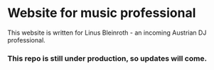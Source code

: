 # Website for music professional

This website is written for Linus Bleinroth - an incoming Austrian DJ professional.


### This repo is still under production, so updates will come.



